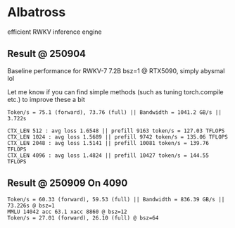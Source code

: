 # Albatross
efficient RWKV inference engine

## Result @ 250904

Baseline performance for RWKV-7 7.2B bsz=1 @ RTX5090, simply abysmal lol

Let me know if you can find simple methods (such as tuning torch.compile etc.) to improve these a bit
```
Token/s = 75.1 (forward), 73.76 (full) || Bandwidth = 1041.2 GB/s || 3.722s

CTX_LEN 512 : avg loss 1.6548 || prefill 9163 token/s = 127.03 TFLOPS
CTX_LEN 1024 : avg loss 1.5689 || prefill 9742 token/s = 135.06 TFLOPS
CTX_LEN 2048 : avg loss 1.5141 || prefill 10081 token/s = 139.76 TFLOPS
CTX_LEN 4096 : avg loss 1.4824 || prefill 10427 token/s = 144.55 TFLOPS
```

## Result @ 250909 On 4090

```
Token/s = 60.33 (forward), 59.53 (full) || Bandwidth = 836.39 GB/s || 73.226s @ bsz=1
MMLU 14042 acc 63.1 xacc 8860 @ bsz=12
Token/s = 27.01 (forward), 26.10 (full) @ bsz=64
```
